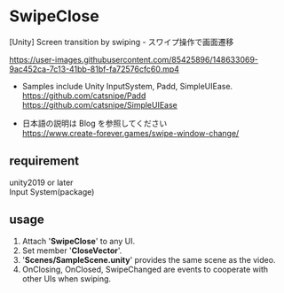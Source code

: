 # SwipeClose
[Unity] Screen transition by swiping - スワイプ操作で画面遷移

https://user-images.githubusercontent.com/85425896/148633069-9ac452ca-7c13-41bb-81bf-fa72576cfc60.mp4

* Samples include Unity InputSystem, Padd, SimpleUIEase.  
https://github.com/catsnipe/Padd  
https://github.com/catsnipe/SimpleUIEase  
  
* 日本語の説明は Blog を参照してください  
https://www.create-forever.games/swipe-window-change/  
  
## requirement
unity2019 or later  
Input System(package)  
  
## usage  
1. Attach '**SwipeClose**' to any UI.  
2. Set member '**CloseVector**'.  
3. '**Scenes/SampleScene.unity**' provides the same scene as the video.  
4. OnClosing, OnClosed, SwipeChanged are events to cooperate with other UIs when swiping.
